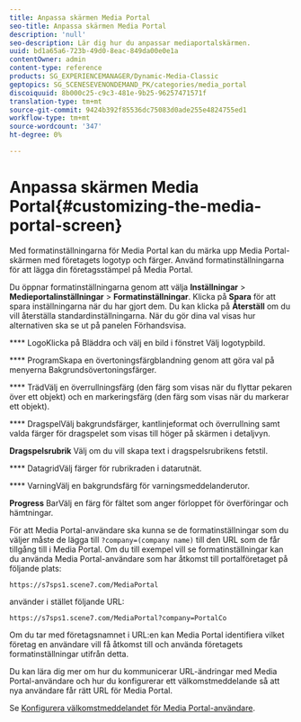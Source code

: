 ```yaml
---
title: Anpassa skärmen Media Portal
seo-title: Anpassa skärmen Media Portal
description: 'null'
seo-description: Lär dig hur du anpassar mediaportalskärmen.
uuid: bd1a65a6-723b-49d0-8eac-849da00e0e1a
contentOwner: admin
content-type: reference
products: SG_EXPERIENCEMANAGER/Dynamic-Media-Classic
geptopics: SG_SCENESEVENONDEMAND_PK/categories/media_portal
discoiquuid: 8b000c25-c9c3-481e-9b25-96257471571f
translation-type: tm+mt
source-git-commit: 9424b392f85536dc75083d0ade255e4824755ed1
workflow-type: tm+mt
source-wordcount: '347'
ht-degree: 0%

---
```



# Anpassa skärmen Media Portal{#customizing-the-media-portal-screen}

Med formatinställningarna för Media Portal kan du märka upp Media Portal-skärmen med företagets logotyp och färger. Använd formatinställningarna för att lägga din företagsstämpel på Media Portal.

Du öppnar formatinställningarna genom att välja **Inställningar** > **Medieportalinställningar** > **Formatinställningar**. Klicka på **Spara** för att spara inställningarna när du har gjort dem. Du kan klicka på **Återställ** om du vill återställa standardinställningarna. När du gör dina val visas hur alternativen ska se ut på panelen Förhandsvisa.

**** LogoKlicka på Bläddra och välj en bild i fönstret Välj logotypbild.

**** ProgramSkapa en övertoningsfärgblandning genom att göra val på menyerna Bakgrundsövertoningsfärger.

**** TrädVälj en överrullningsfärg (den färg som visas när du flyttar pekaren över ett objekt) och en markeringsfärg (den färg som visas när du markerar ett objekt).

**** DragspelVälj bakgrundsfärger, kantlinjeformat och överrullning samt valda färger för dragspelet som visas till höger på skärmen i detaljvyn.

**Dragspelsrubrik** Välj om du vill skapa text i dragspelsrubrikens fetstil.

**** DatagridVälj färger för rubrikraden i datarutnät.

**** VarningVälj en bakgrundsfärg för varningsmeddelanderutor.

**Progress** BarVälj en färg för fältet som anger förloppet för överföringar och hämtningar.

För att Media Portal-användare ska kunna se de formatinställningar som du väljer måste de lägga till `?company=(company name)` till den URL som de får tillgång till i Media Portal. Om du till exempel vill se formatinställningar kan du använda Media Portal-användare som har åtkomst till portalföretaget på följande plats:

`https://s7sps1.scene7.com/MediaPortal`

använder i stället följande URL:

`https://s7sps1.scene7.com/MediaPortal?company=PortalCo`

Om du tar med företagsnamnet i URL:en kan Media Portal identifiera vilket företag en användare vill få åtkomst till och använda företagets formatinställningar utifrån detta.

Du kan lära dig mer om hur du kommunicerar URL-ändringar med Media Portal-användare och hur du konfigurerar ett välkomstmeddelande så att nya användare får rätt URL för Media Portal.

Se [Konfigurera välkomstmeddelandet för Media Portal-användare](adding-media-portal-users.md#setting_up_the_welcome_e_mail_message_for_media_portal_users).
